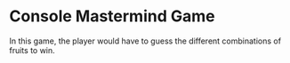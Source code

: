 # Console Mastermind Game
In this game, the player would have to guess the different combinations of fruits to win.
